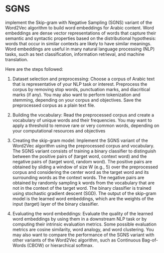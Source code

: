 # SGNS

implement the Skip-gram with Negative Sampling (SGNS) variant of the Word2Vec algorithm to build word embeddings for Arabic content. Word embeddings are dense vector representations of words that capture their semantic and syntactic properties based on the distributional hypothesis: words that occur in similar contexts are likely to have similar meanings. Word embeddings are useful in many natural language processing (NLP) tasks, such as text classification, information retrieval, and machine translation.

Here are the steps followed:
1.	Dataset selection and preprocessing: Choose a corpus of Arabic text that is representative of your NLP task or interest. Preprocess the corpus by removing stop words, punctuation marks, and diacritical marks (if any). You may also want to perform tokenization and stemming, depending on your corpus and objectives. Save the preprocessed corpus as a plain text file.

2.	Building the vocabulary: Read the preprocessed corpus and create a vocabulary of unique words and their frequencies. You may want to apply a threshold to remove rare or very common words, depending on your computational resources and objectives


3.	Creating the skip-gram model: Implement the SGNS variant of the Word2Vec algorithm using the preprocessed corpus and vocabulary. The SGNS variant consists of training a binary classifier to distinguish between the positive pairs of (target word, context word) and the negative pairs of (target word, random word). The positive pairs are obtained by sliding a window of size W (e.g., 5) over the preprocessed corpus and considering the center word as the target word and its surrounding words as the context words. The negative pairs are obtained by randomly sampling k words from the vocabulary that are not in the context of the target word. The binary classifier is trained using stochastic gradient descent (SGD). The output of the skip-gram model is the learned word embeddings, which are the weights of the input (target) layer of the binary classifier.

4.	Evaluating the word embeddings: Evaluate the quality of the learned word embeddings by using them in a downstream NLP task or by computing their intrinsic evaluation metrics. Some possible evaluation metrics are cosine similarity, word analogy, and word clustering. You may also want to compare the performance of the SGNS variant with other variants of the Word2Vec algorithm, such as Continuous Bag-of-Words (CBOW) or hierarchical softmax.
